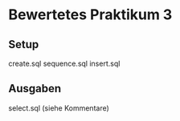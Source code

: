 Bewertetes Praktikum 3
================

Setup
-------

create.sql
sequence.sql
insert.sql


Ausgaben
------------

select.sql (siehe Kommentare) 